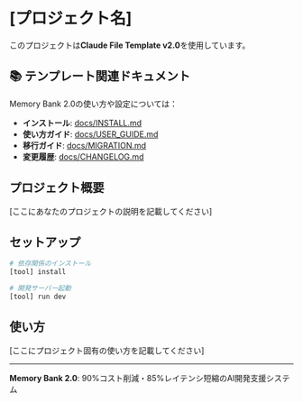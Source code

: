 # [プロジェクト名]

このプロジェクトは**Claude File Template v2.0**を使用しています。

## 📚 テンプレート関連ドキュメント

Memory Bank 2.0の使い方や設定については：

- **インストール**: [docs/INSTALL.md](docs/INSTALL.md)
- **使い方ガイド**: [docs/USER_GUIDE.md](docs/USER_GUIDE.md)  
- **移行ガイド**: [docs/MIGRATION.md](docs/MIGRATION.md)
- **変更履歴**: [docs/CHANGELOG.md](docs/CHANGELOG.md)

## プロジェクト概要

[ここにあなたのプロジェクトの説明を記載してください]

## セットアップ

```bash
# 依存関係のインストール
[tool] install

# 開発サーバー起動  
[tool] run dev
```

## 使い方

[ここにプロジェクト固有の使い方を記載してください]

---

**Memory Bank 2.0**: 90%コスト削減・85%レイテンシ短縮のAI開発支援システム